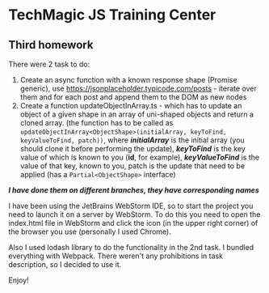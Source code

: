# TechMagic JS Training Center
## Third homework

There were 2 task to do:
1. Create an async function with a known response shape (Promise generic), use https://jsonplaceholder.typicode.com/posts - iterate over them and for each post and append them to the DOM as new nodes
2. Create a function updateObjectInArray.ts - which has to update an object of a given shape in an array of uni-shaped objects and return a cloned array. (the function has to be called as `updateObjectInArray<ObjectShape>(initialArray, keyToFind, keyValueToFind, patch))`, where ***initialArray*** is the initial array (you should clone it before performing the update), ***keyToFind*** is the key value of which is known to you (**id**, for example), ***keyValueToFind*** is the value of that key, known to you, patch is the update that need to be applied (has a `Partial<ObjectShape>` interface)

***I have done them on different branches, they have corresponding names***

I have been using the JetBrains WebStorm IDE, so to start the project you need to launch it on a server by WebStorm. To do this you need to open the index.html file in WebStorm and click the icon (in the upper right corner) of the browser you use (personally I used Chrome).

Also I used lodash library to do the functionality in the 2nd task. I bundled everything with Webpack. There weren't any prohibitions in task description, so I decided to use it.

Enjoy!
